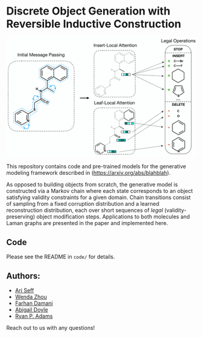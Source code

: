 # Discrete Object Generation with Reversible Inductive Construction

<img src="aux_data/method_figure.png" width="800">

This repository contains code and pre-trained models for the generative modeling framework described in (https://arxiv.org/abs/blahblah).

As opposed to building objects from scratch, the generative model is constructed via a Markov chain where each state corresponds to an object satisfying validity constraints for a given domain. Chain transitions consist of sampling from a fixed corruption distribution and a learned reconstruction distribution, each over short sequences of *legal* (validity-preserving) object modification steps. Applications to both molecules and Laman graphs are presented in the paper and implemented here.

## Code
Please see the README in `code/` for details.

## Authors:
* [Ari Seff](http://www.cs.princeton.edu/~aseff/)
* [Wenda Zhou](https://wendazhou.com/)
* [Farhan Damani](http://fdamani.com/)
* [Abigail Doyle](http://chemlabs.princeton.edu/doyle/people/about-abby/)
* [Ryan P. Adams](https://www.cs.princeton.edu/~rpa/)

Reach out to us with any questions!
